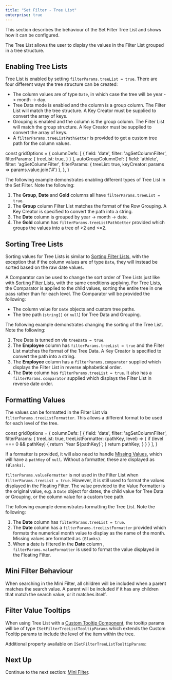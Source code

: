```yaml
---
title: "Set Filter - Tree List"
enterprise: true
---
```


This section describes the behaviour of the Set Filter Tree List and shows how it can be configured.

The Tree List allows the user to display the values in the Filter List grouped in a tree structure.

<image-caption src="filter-set-tree-list/resources/set-filter-tree-list.png" alt="Filter Tree List" constrained="true" centered="true"></image-caption>

## Enabling Tree Lists

Tree List is enabled by setting `filterParams.treeList = true`. There are four different ways the tree structure can be created:
- The column values are of type `Date`, in which case the tree will be year -> month -> day.
- Tree Data mode is enabled and the column is a group column. The Filter List will match the tree structure. A Key Creator must be supplied to convert the array of keys.
- Grouping is enabled and the column is the group column. The Filter List will match the group structure. A Key Creator must be supplied to convert the array of keys.
- A `filterParams.treeListPathGetter` is provided to get a custom tree path for the column values.

<interface-documentation interfaceName='ISetFilterParams' names='["treeListPathGetter","keyCreator"]' config='{"description":""}'></interface-documentation>

<snippet>
const gridOptions = {
    columnDefs: [
        {
            field: 'date',
            filter: 'agSetColumnFilter',
            filterParams: {
                treeList: true,
            }
        }
    ],
    autoGroupColumnDef: {
        field: 'athlete',
        filter: 'agSetColumnFilter',
        filterParams: {
            treeList: true,
            keyCreator: params => params.value.join('#')
        },
    },
}
</snippet>

The following example demonstrates enabling different types of Tree List in the Set Filter. Note the following:

1. The **Group**, **Date** and **Gold** columns all have `filterParams.treeList = true`.
2. The **Group** column Filter List matches the format of the Row Grouping. A Key Creator is specified to convert the path into a string.
3. The **Date** column is grouped by year -> month -> date.
4. The **Gold** column has `filterParams.treeListPathGetter` provided which groups the values into a tree of >2 and <=2.

<grid-example title='Filter Tree List' name='filter-tree-list' type='generated' options='{ "enterprise": true, "modules": ["clientside", "setfilter", "menu", "columnpanel", "filterpanel"] }'></grid-example>

## Sorting Tree Lists

Sorting values for Tree Lists is similar to [Sorting Filter Lists](/filter-set-filter-list/#sorting-filter-lists), with the exception that if the column values are of type `Date`, they will instead be sorted based on the raw date values.

A Comparator can be used to change the sort order of Tree Lists just like with [Sorting Filter Lists](/filter-set-filter-list/#sorting-filter-lists), with the same conditions applying. For Tree Lists, the Comparator is applied to the child values, sorting the entire tree in one pass rather than for each level. The Comparator will be provided the following:
- The column value for `Date` objects and custom tree paths.
- The tree path (`string[]` or `null`) for Tree Data and Grouping.

The following example demonstrates changing the sorting of the Tree List. Note the following:

1. Tree Data is turned on via `treeData = true`.
2. The **Employee** column has `filterParams.treeList = true` and the Filter List matches the format of the Tree Data. A Key Creator is specified to convert the path into a string.
3. The **Employee** column has a `filterParams.comparator` supplied which displays the Filter List in reverse alphabetical order.
4. The **Date** column has `filterParams.treeList = true`. It also has a `filterParams.comparator` supplied which displays the Filter List in reverse date order.

<grid-example title='Sorting Tree Lists' name='sorting-tree-lists' type='generated' options='{ "enterprise": true, "modules": ["clientside", "setfilter", "menu", "columnpanel", "filterpanel"] }'></grid-example>

## Formatting Values

The values can be formatted in the Filter List via `filterParams.treeListFormatter`. This allows a different format to be used for each level of the tree.

<interface-documentation interfaceName='ISetFilterParams' names='["treeListFormatter"]' config='{"description":""}'></interface-documentation>

<snippet>
const gridOptions = {
    columnDefs: [
        {
            field: 'date',
            filter: 'agSetColumnFilter',
            filterParams: {
                treeList: true,
                treeListFormatter: (pathKey, level) => {
                    if (level === 0 && pathKey) {
                        return `Year ${pathKey}`;
                    }
                    return pathKey;
                }
            }
        }
    ],
}
</snippet>

If a formatter is provided, it will also need to handle [Missing Values](/filter-set-filter-list/#missing-values), which will have a `pathKey` of `null`. Without a formatter, these are displayed as `(Blanks)`.

`filterParams.valueFormatter` is not used in the Filter List when `filterParams.treeList = true`. However, it is still used to format the values displayed in the Floating Filter. The value provided to the Value Formatter is the original value, e.g. a `Date` object for dates, the child value for Tree Data or Grouping, or the column value for a custom tree path.

The following example demonstrates formatting the Tree List. Note the following:

1. The **Date** column has `filterParams.treeList = true`.
2. The **Date** column has a `filterParams.treeListFormatter` provided which formats the numerical month value to display as the name of the month. Missing values are formatted as `(Blanks)`.
3. When a date is filtered in the **Date** column , `filterParams.valueFormatter` is used to format the value displayed in the Floating Filter.

<grid-example title='Formatting Tree List Values' name='formatting-tree-list-values' type='generated' options='{ "enterprise": true, "modules": ["clientside", "setfilter", "menu", "columnpanel", "filterpanel"] }'></grid-example>

## Mini Filter Behaviour

 When searching in the Mini Filter, all children will be included when a parent matches the search value. A parent will be included if it has any children that match the search value, or it matches itself.

## Filter Value Tooltips

When using Tree List with a [Custom Tooltip Component](/component-tooltip/), the tooltip params will be of type `ISetFilterTreeListTooltipParams` which extends the Custom Tooltip params to include the level of the item within the tree.

Additional property available on `ISetFilterTreeListTooltipParams`:

<interface-documentation interfaceName='ISetFilterTreeListTooltipParams' names='["level"]' config='{"description":""}'></interface-documentation>

## Next Up

Continue to the next section: [Mini Filter](/filter-set-mini-filter/).
